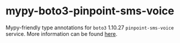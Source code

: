 # mypy-boto3-pinpoint-sms-voice

Mypy-friendly type annotations for `boto3` 1.10.27 `pinpoint-sms-voice` service.
More information can be found [here](https://github.com/vemel/mypy_boto3).
